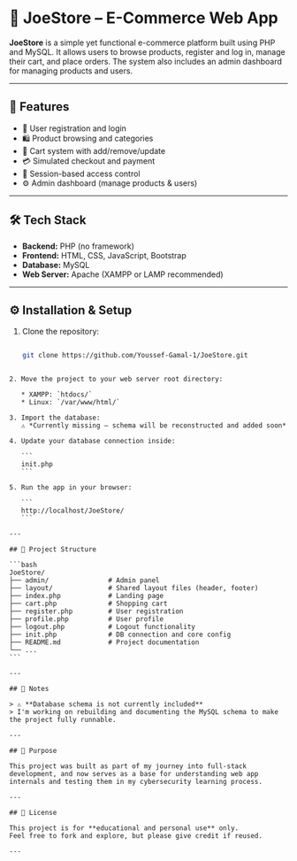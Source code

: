 # 🛒 JoeStore – E-Commerce Web App

**JoeStore** is a simple yet functional e-commerce platform built using PHP and MySQL. It allows users to browse products, register and log in, manage their cart, and place orders. The system also includes an admin dashboard for managing products and users.

---

## 🔧 Features

- 🧑 User registration and login  
- 🛍️ Product browsing and categories  
- 🛒 Cart system with add/remove/update  
- 💳 Simulated checkout and payment  
- 🔐 Session-based access control  
- ⚙️ Admin dashboard (manage products & users)

---

## 🛠️ Tech Stack

- **Backend:** PHP (no framework)  
- **Frontend:** HTML, CSS, JavaScript, Bootstrap  
- **Database:** MySQL  
- **Web Server:** Apache (XAMPP or LAMP recommended)

---

## ⚙️ Installation & Setup

1. Clone the repository:
   ```bash

   git clone https://github.com/Youssef-Gamal-1/JoeStore.git
````

2. Move the project to your web server root directory:

   * XAMPP: `htdocs/`
   * Linux: `/var/www/html/`

3. Import the database:
   ⚠️ *Currently missing – schema will be reconstructed and added soon*

4. Update your database connection inside:

   ```
   init.php
   ```

5. Run the app in your browser:

   ```
   http://localhost/JoeStore/
   ```

---

## 📁 Project Structure

```bash
JoeStore/
├── admin/               # Admin panel
├── layout/              # Shared layout files (header, footer)
├── index.php            # Landing page
├── cart.php             # Shopping cart
├── register.php         # User registration
├── profile.php          # User profile
├── logout.php           # Logout functionality
├── init.php             # DB connection and core config
├── README.md            # Project documentation
└── ...
```

---

## 📌 Notes

> ⚠️ **Database schema is not currently included**
> I'm working on rebuilding and documenting the MySQL schema to make the project fully runnable.

---

## 🧪 Purpose

This project was built as part of my journey into full-stack development, and now serves as a base for understanding web app internals and testing them in my cybersecurity learning process.

---

## 📄 License

This project is for **educational and personal use** only.
Feel free to fork and explore, but please give credit if reused.

---
